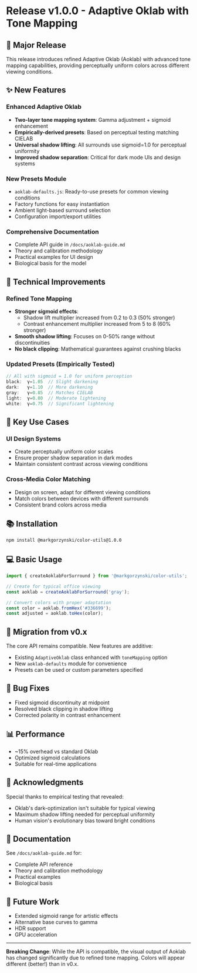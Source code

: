 # Release v1.0.0 - Adaptive Oklab with Tone Mapping

## 🎉 Major Release

This release introduces refined Adaptive Oklab (Aoklab) with advanced tone mapping capabilities, providing perceptually uniform colors across different viewing conditions.

## ✨ New Features

### Enhanced Adaptive Oklab
- **Two-layer tone mapping system**: Gamma adjustment + sigmoid enhancement
- **Empirically-derived presets**: Based on perceptual testing matching CIELAB
- **Universal shadow lifting**: All surrounds use sigmoid=1.0 for perceptual uniformity
- **Improved shadow separation**: Critical for dark mode UIs and design systems

### New Presets Module
- `aoklab-defaults.js`: Ready-to-use presets for common viewing conditions
- Factory functions for easy instantiation
- Ambient light-based surround selection
- Configuration import/export utilities

### Comprehensive Documentation
- Complete API guide in `/docs/aoklab-guide.md`
- Theory and calibration methodology
- Practical examples for UI design
- Biological basis for the model

## 🔬 Technical Improvements

### Refined Tone Mapping
- **Stronger sigmoid effects**: 
  - Shadow lift multiplier increased from 0.2 to 0.3 (50% stronger)
  - Contrast enhancement multiplier increased from 5 to 8 (60% stronger)
- **Smooth shadow lifting**: Focuses on 0-50% range without discontinuities
- **No black clipping**: Mathematical guarantees against crushing blacks

### Updated Presets (Empirically Tested)
```javascript
// All with sigmoid = 1.0 for uniform perception
black:  γ=1.05  // Slight darkening
dark:   γ=1.10  // More darkening  
gray:   γ=0.85  // Matches CIELAB
light:  γ=0.80  // Moderate lightening
white:  γ=0.75  // Significant lightening
```

## 🎯 Key Use Cases

### UI Design Systems
- Create perceptually uniform color scales
- Ensure proper shadow separation in dark modes
- Maintain consistent contrast across viewing conditions

### Cross-Media Color Matching
- Design on screen, adapt for different viewing conditions
- Match colors between devices with different surrounds
- Consistent brand colors across media

## 📚 Installation

```bash
npm install @markgorzynski/color-utils@1.0.0
```

## 💻 Basic Usage

```javascript
import { createAoklabForSurround } from '@markgorzynski/color-utils';

// Create for typical office viewing
const aoklab = createAoklabForSurround('gray');

// Convert colors with proper adaptation
const color = aoklab.fromHex('#336699');
const adjusted = aoklab.toHex(color);
```

## 🔄 Migration from v0.x

The core API remains compatible. New features are additive:
- Existing `AdaptiveOklab` class enhanced with `toneMapping` option
- New `aoklab-defaults` module for convenience
- Presets can be used or custom parameters specified

## 🐛 Bug Fixes
- Fixed sigmoid discontinuity at midpoint
- Resolved black clipping in shadow lifting
- Corrected polarity in contrast enhancement

## 📊 Performance
- ~15% overhead vs standard Oklab
- Optimized sigmoid calculations
- Suitable for real-time applications

## 🙏 Acknowledgments

Special thanks to empirical testing that revealed:
- Oklab's dark-optimization isn't suitable for typical viewing
- Maximum shadow lifting needed for perceptual uniformity
- Human vision's evolutionary bias toward bright conditions

## 📖 Documentation

See `/docs/aoklab-guide.md` for:
- Complete API reference
- Theory and calibration methodology
- Practical examples
- Biological basis

## 🔮 Future Work
- Extended sigmoid range for artistic effects
- Alternative base curves to gamma
- HDR support
- GPU acceleration

---

**Breaking Change**: While the API is compatible, the visual output of Aoklab has changed significantly due to refined tone mapping. Colors will appear different (better!) than in v0.x.